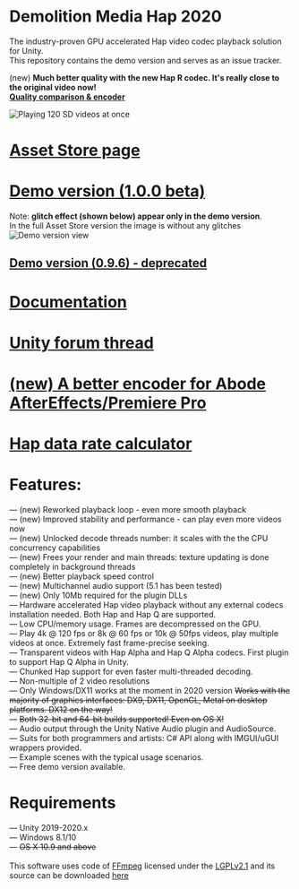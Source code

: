 # Demolition Media Hap 2020

The industry-proven GPU accelerated Hap video codec playback solution for Unity.<br>
This repository contains the demo version and serves as an issue tracker.

(new) **Much better quality with the new Hap R codec. It's really close to the original video now!<br>
[Quality comparison & encoder](https://jokyohapencoder.com/jokyo-hap-meencoder-hap-encoder-plugin-for-adobe-media-encoder-and-premiere-pro/)**<br>

![Playing 120 SD videos at once](https://dl.dropboxusercontent.com/s/b2mtso0zza3qq9r/hap_multiple_videos.png "")

# [Asset Store page](http://u3d.as/1Xw5)
# [Demo version (1.0.0 beta)](https://dl.orangedox.com/4ZxeAJ)
Note: **glitch effect (shown below) appear only in the demo version**.<br>
In the full Asset Store version the image is without any glitches <br>
![Demo version view](https://dl.dropboxusercontent.com/s/u1xl4a03bm39xim/unity_demo_2020_glitch.png "")

## [Demo version (0.9.6) - deprecated](https://dl.orangedox.com/P0jMYbmwyFxigMDQ8j)

# [Documentation](https://docs.google.com/document/d/1fck8NRF_h5w_XbArmyuprLz1m2hY27W-sOqQB1cvqZs/edit?usp=sharing)
# [Unity forum thread](https://forum.unity3d.com/threads/released-demolition-media-hap-multi-platform-8k-60fps-gpu-video-playback.456068/)
# [(new) A better encoder for Abode AfterEffects/Premiere Pro](https://jokyohapencoder.com/)
# [Hap data rate calculator](http://demolition-studios.net/hap-calculator)

# Features:
— (new) Reworked playback loop - even more smooth playback<br>
— (new) Improved stability and performance - can play even more videos now<br>
— (new) Unlocked decode threads number: it scales with the the CPU concurrency capabilities<br>
— (new) Frees your render and main threads: texture updating is done completely in background threads<br>
— (new) Better playback speed control<br>
— (new) Multichannel audio support (5.1 has been tested)<br>
— (new) Only 10Mb required for the plugin DLLs<br>
— Hardware accelerated Hap video playback without any external codecs installation needed. Both Hap and Hap Q are supported.<br>
— Low CPU/memory usage. Frames are decompressed on the GPU.<br>
— Play 4k @ 120 fps or 8k @ 60 fps or 10k @ 50fps videos, play multiple videos at once. Extremely fast frame-precise seeking.<br>
— Transparent videos with Hap Alpha and Hap Q Alpha codecs. First plugin to support Hap Q Alpha in Unity.<br>
— Chunked Hap support for even faster multi-threaded decoding.<br>
— Non-multiple of 2 video resolutions <br>
— Only Windows/DX11 works at the moment in 2020 version ~~Works with the majority of graphics interfaces: DX9, DX11, OpenGL, Metal on desktop platforms. DX12 on the way!~~<br>
— ~~Both 32-bit and 64-bit builds supported! Even on OS X!~~<br>
— Audio output through the Unity Native Audio plugin and AudioSource.<br>
— Suits for both programmers and artists: C# API along with IMGUI/uGUI wrappers provided.<br>
— Example scenes with the typical usage scenarios.<br>
— Free demo version available.<br>

# Requirements
— Unity 2019-2020.x<br>
— Windows 8.1/10<br>
— ~~OS X 10.9 and above~~<br>
<br>
This software uses code of <a href=http://ffmpeg.org>FFmpeg</a> licensed under the <a href=http://www.gnu.org/licenses/old-licenses/lgpl-2.1.html>LGPLv2.1</a> and its source can be downloaded <a href=https://github.com/DemolitionStudios/FFmpeg>here</a>
